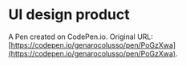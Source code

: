 # UI design product

A Pen created on CodePen.io. Original URL: [https://codepen.io/genarocolusso/pen/PoGzXwa](https://codepen.io/genarocolusso/pen/PoGzXwa).

